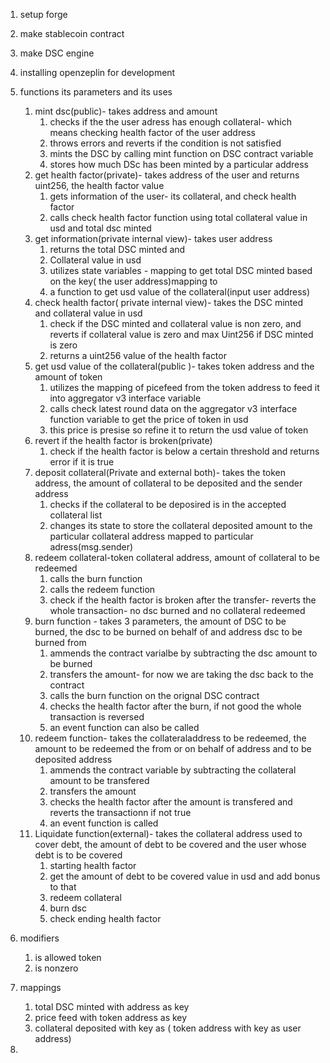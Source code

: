 1. setup forge 
2. make stablecoin contract
3. make DSC engine
4. installing openzeplin for development


5. functions its parameters and its uses
    1. mint dsc(public)- takes address and amount
        1. checks if the the user adress has enough collateral- which means checking health factor of the user address
        2. throws errors and reverts if the condition is not satisfied
        3. mints the DSC by calling mint function on DSC contract variable
        4. stores how much DSc has been minted by a particular address
    2. get health factor(private)- takes address of the user and returns uint256, the health factor value
        1. gets information of the user- its collateral, and check health factor
        2. calls check health factor function using total collateral value in usd and total dsc minted 
    3. get information(private internal view)- takes user address
        1. returns the total DSC minted and 
        2. Collateral value in usd
        3. utilizes state variables - mapping to get total DSC minted based on the key( the user address)mapping to 
        4. a function to get usd value of the collateral(input user address)
    4. check health factor( private internal view)- takes the DSC minted and collateral value in usd
        1. check if the DSC minted and collateral value is non zero, and reverts if collateral value is zero and max Uint256 if DSC minted is zero
        2. returns a uint256 value of the health factor
    5. get usd value of the collateral(public )- takes token address and the amount of token
        1. utilizes the mapping of picefeed from the token address to feed it into aggregator v3 interface variable
        2. calls check latest round data on the aggregator v3 interface function variable  to get the price of token in usd
        3. this price is presise so refine it to return the usd value of token
    6. revert if the health factor is broken(private)
        1. check if the health factor is below a certain threshold and returns error if it is true
    7. deposit collateral(Private and external both)- takes the token address, the amount of collateral to be deposited and the sender address 
        1. checks if the collateral to be deposired is in the accepted collateral list
        2. changes its state to store the collateral deposited amount to the particular collateral address mapped to particular adress(msg.sender)
    8. redeem collateral-token collateral address, amount of collateral to be redeemed
        1. calls the burn function 
        2. calls the redeem function
        3. check if the health factor is broken after the transfer- reverts the whole transaction- no dsc burned and no collateral redeemed
    9. burn function - takes 3 parameters, the amount of DSC to be burned, the dsc to be burned on behalf of
       and address dsc to be burned from 
        1. ammends the contract varialbe by subtracting the dsc amount to be burned
        2. transfers the amount- for now we are taking the dsc back to the contract
        3. calls the burn function on the orignal DSC contract
        4. checks the health factor after the burn, if not good the whole transaction is reversed
        5. an event function can also be called
    10. redeem function- takes the collateraladdress to be redeemed, the amount to be redeemed
        the from or on behalf of address and to be deposited address
        1. ammends the contract variable by subtracting the collateral amount to be transfered
        2. transfers the amount 
        3. checks the health factor after the amount is transfered and reverts the transactionn if not true
        4. an event function is called 
    11. Liquidate function(external)- takes the collateral address used to cover debt, the amount of debt to be covered and the user whose debt is to be covered
        1. starting health factor
        2. get the amount of debt to be covered value in usd and add bonus to that
        3. redeem collateral
        4. burn dsc
        5. check ending health factor

6. modifiers
    1. is allowed token
    2. is nonzero
7. mappings
    1. total DSC minted with address as key
    2. price feed with token address as key
    3. collateral deposited with key as ( token address with key as user address)
8.

